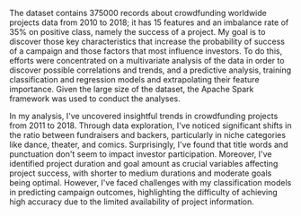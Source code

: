 The dataset contains 375000 records about crowdfunding worldwide projects data from 2010 to 2018; it has 15 features and an imbalance rate of 35% on positive class,
namely the success of a project. My goal is to discover those key characteristics that increase the probability of success of a campaign and those factors that most influence investors. To do
this, efforts were concentrated on a multivariate analysis of the data in order to discover possible correlations and trends, and a predictive analysis, training classification and regression models
and extrapolating their feature importance. Given the large size of the dataset, the Apache Spark framework was used to conduct the analyses.


In my analysis, I've uncovered insightful trends in crowdfunding projects from 2011 to 2018. Through data exploration, I've noticed significant shifts in the ratio between fundraisers and backers, 
particularly in niche categories like dance, theater, and comics. Surprisingly, I've found that title words and punctuation don't seem to impact investor participation. Moreover, I've identified
project duration and goal amount as crucial variables affecting project success, with shorter to medium durations and moderate goals being optimal. However, I've faced challenges with my
classification models in predicting campaign outcomes, highlighting the difficulty of achieving high accuracy due to the limited availability of project information.
